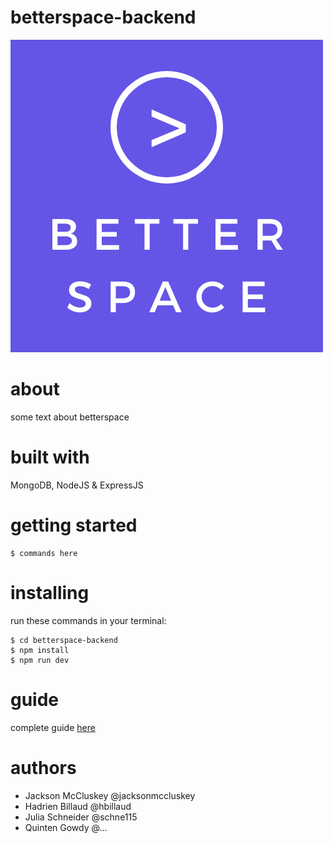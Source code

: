 # betterspace-backend
![](Betterspace.png)

# about
some text about betterspace

# built with
MongoDB, NodeJS & ExpressJS

# getting started
```
$ commands here
```

# installing
run these commands in your terminal:
```
$ cd betterspace-backend
$ npm install
$ npm run dev
```

# guide
complete guide [here](https://google.com)

# authors
- Jackson McCluskey @jacksonmccluskey
- Hadrien Billaud @hbillaud
- Julia Schneider @schne115
- Quinten Gowdy @...

